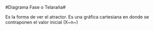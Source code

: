 
#Diagrama Fase o Telaraña#

Es la forma de ver el atractor.
Es una gráfica cartesiana en donde se contraponen el valor inicial (X~n~)
